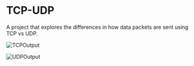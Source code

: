 # TCP-UDP
A project that explores the differences in how data packets are sent using TCP vs UDP. 

![TCPOutput](https://github.com/user-attachments/assets/daae001d-b1da-41b3-901c-d9361c1879e8)

![UDPOutput](https://github.com/user-attachments/assets/126e9861-ee19-45ac-b29a-9aa3d801abf8)
